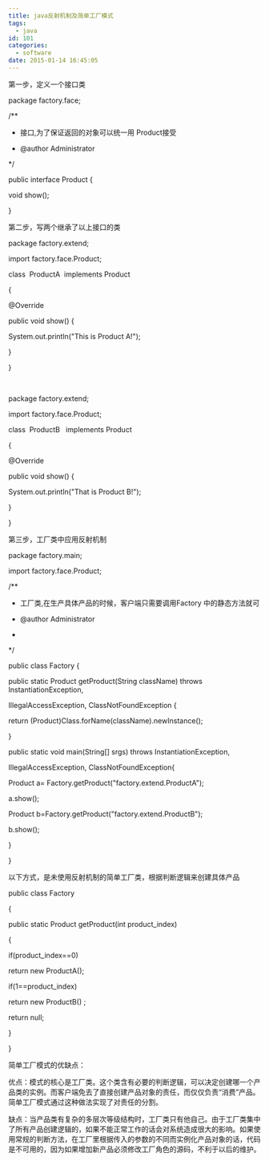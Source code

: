 ```yaml
---
title: java反射机制及简单工厂模式
tags:
  - java
id: 101
categories:
  - software
date: 2015-01-14 16:45:05
---
```


第一步，定义一个接口类

package factory.face;

/**

* 接口,为了保证返回的对象可以统一用 Product接受

* @author Administrator

*/

public interface Product {

void show();

}

第二步，写两个继承了以上接口的类

package factory.extend;

import factory.face.Product;

class  ProductA  implements Product

{

@Override

public void show() {

System.out.println("This is Product A!");

}

}

&nbsp;

package factory.extend;

import factory.face.Product;

class  ProductB   implements Product

{

@Override

public void show() {

System.out.println("That is Product B!");

}

}

第三步，工厂类中应用反射机制

package factory.main;

import factory.face.Product;

/**

* 工厂类,在生产具体产品的时候，客户端只需要调用Factory 中的静态方法就可

* @author Administrator

*

*/

public class Factory {

public static Product getProduct(String className) throws InstantiationException,

IllegalAccessException, ClassNotFoundException {

return (Product)Class.forName(className).newInstance();

}

public static void main(String[] srgs) throws InstantiationException,

IllegalAccessException, ClassNotFoundException{

Product a= Factory.getProduct("factory.extend.ProductA");

a.show();

Product b=Factory.getProduct("factory.extend.ProductB");

b.show();

}

}

以下方式，是未使用反射机制的简单工厂类，根据判断逻辑来创建具体产品

public class Factory

{

public static Product getProduct(int product_index)

{

if(product_index==0)

return new ProductA();

if(1==product_index)

return new ProductB() ;

return null;

}

}

简单工厂模式的优缺点：

优点：模式的核心是工厂类。这个类含有必要的判断逻辑，可以决定创建哪一个产品类的实例。而客户端免去了直接创建产品对象的责任，而仅仅负责“消费”产品。简单工厂模式通过这种做法实现了对责任的分割。

缺点：当产品类有复杂的多层次等级结构时，工厂类只有他自己。由于工厂类集中了所有产品创建逻辑的，如果不能正常工作的话会对系统造成很大的影响。如果使用常规的判断方法，在工厂里根据传入的参数的不同而实例化产品对象的话，代码是不可用的，因为如果增加新产品必须修改工厂角色的源码，不利于以后的维护。
